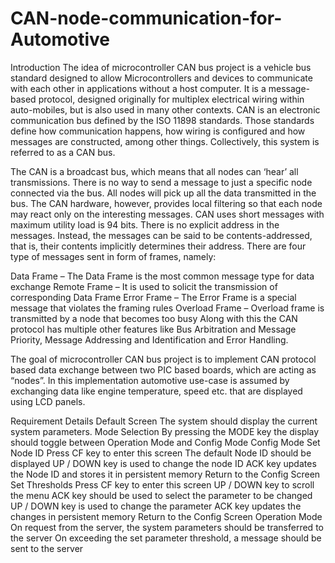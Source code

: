 # CAN-node-communication-for-Automotive

Introduction
The idea of microcontroller CAN bus project is a vehicle bus standard designed to allow Microcontrollers and devices to communicate with each other in applications without a host computer. It is a message-based protocol, designed originally for multiplex electrical wiring within auto-mobiles, but is also used in many other contexts. CAN is an electronic communication bus defined by the ISO 11898 standards. Those standards define how communication happens, how wiring is configured and how messages are constructed, among other things. Collectively, this system is referred to as a CAN bus.

The CAN is a broadcast bus, which means that all nodes can ‘hear’ all transmissions. There is no way to send a message to just a specific node connected via the bus. All nodes will pick up all the data transmitted in the bus. The CAN hardware, however, provides local filtering so that each node may react only on the interesting messages. CAN uses short messages with maximum utility load is 94 bits. There is no explicit address in the messages. Instead, the messages can be said to be contents-addressed, that is, their contents implicitly determines their address. There are four type of messages sent in form of frames, namely:

Data Frame – The Data Frame is the most common message type for data exchange
Remote Frame – It is used to solicit the transmission of corresponding Data Frame
Error Frame – The Error Frame is a special message that violates the framing rules
Overload Frame – Overload frame is transmitted by a node that becomes too busy
Along with this the CAN protocol has multiple other features like Bus Arbitration and Message Priority, Message Addressing and Identification and Error Handling.

The goal of microcontroller CAN bus project is to implement CAN protocol based data exchange between two PIC based boards, which are acting as “nodes”. In this implementation automotive use-case is assumed by exchanging data like engine temperature, speed etc. that are displayed using LCD panels.

Requirement Details
Default Screen
The system should display the current system parameters.
Mode Selection
By pressing the MODE key the display should toggle between Operation Mode and Config Mode
Config Mode
Set Node ID
Press CF key to enter this screen
The default Node ID should be displayed
UP / DOWN key is used to change the node ID
ACK key updates the Node ID and stores it in persistent memory
Return to the Config Screen
Set Thresholds
Press CF key to enter this screen
UP / DOWN key to scroll the menu
ACK key should be used to select the parameter to be changed
UP / DOWN key is used to change the parameter
ACK key updates the changes in persistent memory
Return to the Config Screen
Operation Mode
On request from the server, the system parameters should be transferred to the server
On exceeding the set parameter threshold, a message should be sent to the server
